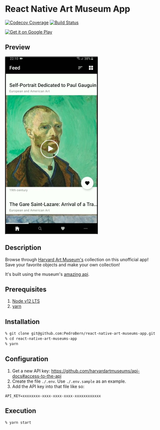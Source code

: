 # React Native Art Museum App

[![Codecov Coverage](https://img.shields.io/codecov/c/github/pedrobern/react-native-art-museums-app/master.svg?style=flat-square)](https://codecov.io/gh/pedrobern/react-native-art-museums-app/)
[![Build Status](https://travis-ci.com/pedrobern/react-native-art-museums-app.svg?branch=master)](https://travis-ci.com/pedrobern/react-native-art-museums-app)

<a href='https://play.google.com/store/apps/details?id=museum.art&pcampaignid=pcampaignidMKT-Other-global-all-co-prtnr-py-PartBadge-Mar2515-1'><img alt='Get it on Google Play' src='https://play.google.com/intl/en_us/badges/static/images/badges/en_badge_web_generic.png' width='150'/></a>

## Preview

[![preview](https://github.com/PedroBern/react-native-art-museums-app/raw/master/preview.jpg)](https://www.reddit.com/r/reactjs/comments/f6s6wc/my_first_react_published_app/)

## Description

Browse through [Harvard Art Museum's](https://www.harvardartmuseums.org/) collection on this unofficial app! Save your favorite objects and make your own collection!

It's built using the museum's [amazing api](https://github.com/harvardartmuseums/api-docs).

## Prerequisites

1. [Node v12 LTS](https://nodejs.org/en/)
2. [yarn](https://yarnpkg.com)

## Installation

```sh
% git clone git@github.com:PedroBern/react-native-art-museums-app.git
% cd react-native-art-museums-app
% yarn
```

## Configuration

1. Get a new API key: https://github.com/harvardartmuseums/api-docs#access-to-the-api
2. Create the file `./.env`. Use `./.env.sample` as an example.
3. Add the API key into that file like so:
```
API_KEY=xxxxxxxx-xxxx-xxxx-xxxx-xxxxxxxxxxxx
```

## Execution

```sh
% yarn start
```

